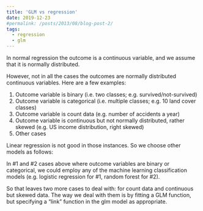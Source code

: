 ```yaml
---
title: 'GLM vs regression'
date: 2019-12-23
#permalink: /posts/2013/08/blog-post-2/
tags:
  - regression
  - glm
---
```

In normal regression the outcome is a continuous variable, and we assume that it is normally distributed.

However, not in all the cases the outcomes are normally distributed continuous variables. Here are a few examples:

1) Outcome variable is binary (i.e. two classes; e.g. survived/not-survived)
2) Outcome variable is categorical (i.e. multiple classes; e.g. 10 land cover classes)
3) Outcome variable is count data (e.g. number of accidents a year)
4) Outcome variable is continuous but not normally distributed, rather skewed (e.g. US income distribution, right skewed)
5) Other cases

Linear regression is not good in those instances. So we choose other models as follows:

In #1 and #2 cases above where outcome variables are binary or categorical, we could employ any of the machine learning classification models (e.g. logistic regression for #1, random forest for #2).

So that leaves two more cases to deal with: for count data and continuous but skewed data. The way we deal with them is by fitting a GLM function, but specifying a “link” function in the glm model as appropriate. 
